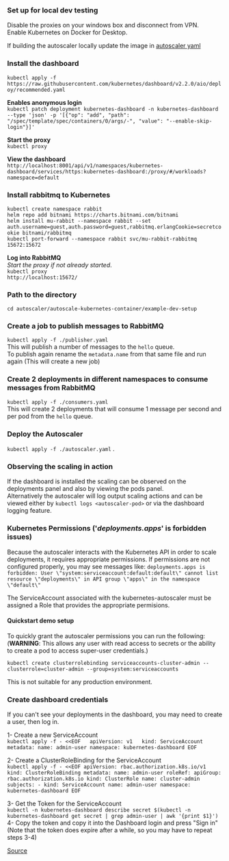 ### Set up for local dev testing
Disable the proxies on your windows box and disconnect from VPN.  
Enable Kubernetes on Docker for Desktop.  

If building the autoscaler locally update the image in [autoscaler yaml](./autoscaler.yaml)

### Install the dashboard
`kubectl apply -f https://raw.githubusercontent.com/kubernetes/dashboard/v2.2.0/aio/deploy/recommended.yaml`  

**Enables anonymous login**  
`kubectl patch deployment kubernetes-dashboard -n kubernetes-dashboard --type 'json' -p '[{"op": "add", "path": "/spec/template/spec/containers/0/args/-", "value": "--enable-skip-login"}]'`  

**Start the proxy**  
`kubectl proxy`  

**View the dashboard**  
`http://localhost:8001/api/v1/namespaces/kubernetes-dashboard/services/https:kubernetes-dashboard:/proxy/#/workloads?namespace=default`  

### Install rabbitmq to Kubernetes
`kubectl create namespace rabbit`  
`helm repo add bitnami https://charts.bitnami.com/bitnami`  
`helm install mu-rabbit --namespace rabbit --set auth.username=guest,auth.password=guest,rabbitmq.erlangCookie=secretcookie bitnami/rabbitmq`  
`kubectl port-forward --namespace rabbit svc/mu-rabbit-rabbitmq 15672:15672`  

**Log into RabbitMQ**  
*Start the proxy if not already started*.  
`kubectl proxy`  
`http://localhost:15672/`  

### Path to the directory
`cd autoscaler/autoscale-kubernetes-container/example-dev-setup`

### Create a job to publish messages to RabbitMQ
`kubectl apply -f ./publisher.yaml`  
This will publish a number of messages to the `hello` queue.  
To publish again rename the `metadata.name` from that same file and run again (This will create a new job)
 
### Create 2 deployments in different namespaces to consume messages from RabbitMQ
`kubectl apply -f ./consumers.yaml`  
This will create 2 deployments that will consume 1 message per second and per pod from the `hello` queue.  

### Deploy the Autoscaler
`kubectl apply -f ./autoscaler.yaml` .

### Observing the scaling in action
If the dashboard is installed the scaling can be observed on the deployments panel and also by viewing the pods panel.  
Alternatively the autoscaler will log output scaling actions and can be viewed either by `kubectl logs <autoscaler-pod>` 
or via the dashboard logging feature. 

### Kubernetes Permissions ('_deployments.apps_' is forbidden issues)
Because the autoscaler interacts with the Kubernetes API in order to scale deployments, it requires appropriate permissions.
If permissions are not configured properly, you may see messages like:
`deployments.apps is forbidden: User \"system:serviceaccount:default:default\" cannot list resource \"deployments\" in API group \"apps\" in the namespace \"default\"`  
 
The ServiceAccount associated with the kubernetes-autoscaler must be assigned a Role that provides the appropriate permisions.

#### Quickstart demo setup
To quickly grant the autoscaler permissions you can run the following: 
(**WARNING**: This allows any user with read access to secrets or the ability to create a pod to access super-user credentials.)
```
kubectl create clusterrolebinding serviceaccounts-cluster-admin --clusterrole=cluster-admin --group=system:serviceaccounts
``` 
This is not suitable for any production environment.

### Create dashboard credentials
If you can't see your deployments in the dashboard, you may need to create a user, then log in.

1- Create a new ServiceAccount  
`kubectl apply -f - <<EOF  
apiVersion: v1  
kind: ServiceAccount
metadata:
name: admin-user
namespace: kubernetes-dashboard
EOF`  

2- Create a ClusterRoleBinding for the ServiceAccount  
`kubectl apply -f - <<EOF
apiVersion: rbac.authorization.k8s.io/v1
kind: ClusterRoleBinding
metadata:
name: admin-user
roleRef:
apiGroup: rbac.authorization.k8s.io
kind: ClusterRole
name: cluster-admin
subjects: - kind: ServiceAccount name: admin-user namespace: kubernetes-dashboard
EOF`

3- Get the Token for the ServiceAccount  
`kubectl -n kubernetes-dashboard describe secret $(kubectl -n kubernetes-dashboard get secret | grep admin-user | awk '{print $1}')`  
4- Copy the token and copy it into the Dashboard login and press "Sign in"
(Note that the token does expire after a while, so you may have to repeat steps 3-4)
  
[Source](https://kubernetes.io/blog/2020/05/21/wsl-docker-kubernetes-on-the-windows-desktop/)
